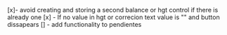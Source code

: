 [x]- avoid creating and storing a second balance or hgt control if there is already one
[x] - If no value in hgt or correcion text value is "" and button dissapears
[] - add functionality to pendientes